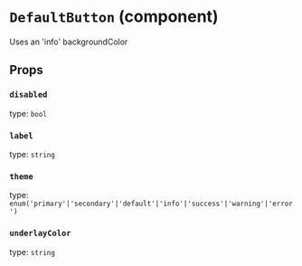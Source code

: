 `DefaultButton` (component)
===========================

Uses an 'info' backgroundColor

Props
-----

### `disabled`

type: `bool`


### `label`

type: `string`


### `theme`

type: `enum('primary'|'secondary'|'default'|'info'|'success'|'warning'|'error')`


### `underlayColor`

type: `string`

